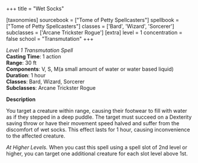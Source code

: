 +++
title = "Wet Socks"

[taxonomies]
sourcebook = ["Tome of Petty Spellcasters"]
spellbook = ["Tome of Petty Spellcasters"]
classes = ['Bard', 'Wizard', 'Sorcerer']
subclasses = ['Arcane Trickster Rogue']
[extra]
level = 1
concentration = false
school = "Transmutation"
+++

*Level 1 Transmutation Spell*  
**Casting Time**: 1 action  
**Range**: 30 ft  
**Components**: V, S, M(a small amount of water or water based liquid)  
**Duration**: 1 hour  
**Classes**: Bard, Wizard, Sorcerer  
**Subclasses**: Arcane Trickster Rogue  

**Description**

You target a creature within range, causing their footwear to fill with water as if they stepped in a deep puddle. The target must succeed on a Dexterity saving throw or have their movement speed halved and suffer from the discomfort of wet socks. This effect lasts for 1 hour, causing inconvenience to the affected creature.

*At Higher Levels.* When you cast this spell using a spell slot of 2nd level or higher, you can target one additional creature for each slot level above 1st.
